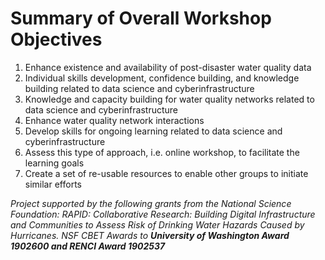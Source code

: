 # Summary of Overall Workshop Objectives

1. Enhance existence and availability of post-disaster water quality data
2. Individual skills development, confidence building, and knowledge building related to data science and cyberinfrastructure
3. Knowledge and capacity building for water quality networks related to data science and cyberinfrastructure
4. Enhance water quality network interactions
5. Develop skills for ongoing learning related to data science and cyberinfrastructure
6. Assess this type of approach, i.e. online workshop, to facilitate the learning goals
7. Create a set of re-usable resources to enable other groups to initiate similar efforts 


*Project supported by the following grants from the National Science Foundation: RAPID: Collaborative Research: Building Digital Infrastructure and Communities to Assess Risk of Drinking Water Hazards Caused by Hurricanes. NSF CBET Awards to __University of Washington Award 1902600 and RENCI Award 1902537__*

